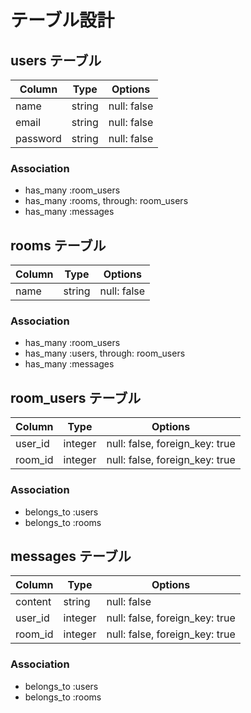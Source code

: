 # テーブル設計

## users テーブル

| Column		| Type		| Options			|
| ---------	| ------	| -----------	|
| name			|	string	|	null: false	|
|	email			|	string	|	null: false	|
| password	|	string	|	null: false	|

### Association
- has_many :room_users
- has_many :rooms, through: room_users
- has_many :messages

## rooms テーブル

| Column		| Type		| Options			|
| ---------	| ------	| -----------	|
| name			|	string	|	null: false	|

### Association
- has_many :room_users
- has_many :users, through: room_users
- has_many :messages

## room_users テーブル

| Column		| Type		| Options													|
| --------	| ------	| ------------------------------	|
| user_id		|	integer	|	null: false, foreign_key: true	|
|	room_id		|	integer	|	null: false, foreign_key: true	|

### Association
- belongs_to :users
- belongs_to :rooms

## messages テーブル

| Column		| Type		| Options													|
| ---------	| ------	| ------------------------------	|
| content		|	string	|	null: false											|
| user_id		|	integer	|	null: false, foreign_key: true	|
|	room_id		|	integer	|	null: false, foreign_key: true	|

### Association
- belongs_to :users
- belongs_to :rooms
